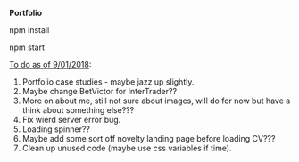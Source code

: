<strong>Portfolio</strong>


npm install


npm start


<u>To do as of 9/01/2018</u>:

1. Portfolio case studies - maybe jazz up slightly.
2. Maybe change BetVictor for InterTrader??
3. More on about me, still not sure about images, will do for now but have a think about something else???
4. Fix wierd server error bug. 
5. Loading spinner??
6. Maybe add some sort off novelty landing page before loading CV???
7. Clean up unused code (maybe use css variables if time).

